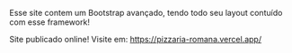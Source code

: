 Esse site contem um Bootstrap avançado, tendo todo seu layout contuído com esse framework!

Site publicado online!
Visite em:
https://pizzaria-romana.vercel.app/
